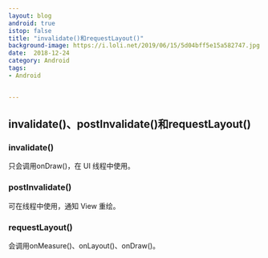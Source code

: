 ```yaml
---
layout: blog 
android: true 
istop: false
title: "invalidate()和requestLayout()" 
background-image: https://i.loli.net/2019/06/15/5d04bff5e15a582747.jpg
date:  2018-12-24
category: Android
tags: 
- Android


---
```


## invalidate()、postInvalidate()和requestLayout()

### invalidate()

只会调用onDraw()，在 UI 线程中使用。

### postInvalidate()

可在线程中使用，通知 View 重绘。

### requestLayout()

会调用onMeasure()、onLayout()、onDraw()。